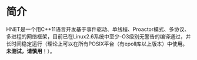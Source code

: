 # 简介

HNET是一个用C++11语言开发基于事件驱动、单线程、Proactor模式、多协议、多进程的网络框架，目前已在Linux2.6系统中至少-O3级别无警告的编译通过，并长时间稳定运行（理论上可以在所有POSIX平台（有epoll库以上版本）中使用。**未测试，请慎用**！）。
